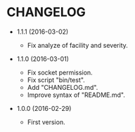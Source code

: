 # CHANGELOG

* 1.1.1 (2016-03-02)
  - Fix analyze of facility and severity.

* 1.1.0 (2016-03-01)
  - Fix socket permission.
  - Fix script "bin/test".
  - Add "CHANGELOG.md".
  - Improve syntax of "README.md".

* 1.0.0 (2016-02-29)
  - First version.

